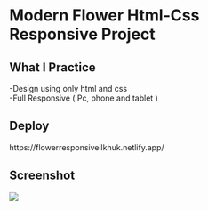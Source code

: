 <h1>Modern Flower Html-Css Responsive Project</h1>

<h2>What I Practice</h2>
<p>-Design using only html and css <br>
-Full Responsive ( Pc, phone and tablet )</p>

<h2>Deploy</h2>
https://flowerresponsiveilkhuk.netlify.app/

<h2>Screenshot</h2>

![](screen.gif)
